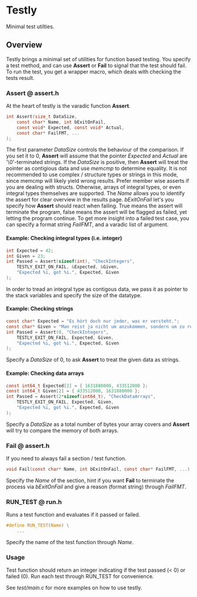 # Testly

Minimal test utilties.

## Overview

Testly brings a minimal set of utilities for function based testing. You specify a test method, and can use **Assert** or **Fail** to signal that the test should fail. To run the test, you get a wrapper macro, which deals with checking the tests result.

### Assert @ assert.h

At the heart of testly is the varadic function **Assert**.
```c
int Assert(size_t DataSize,
	const char* Name, int bExitOnFail,
	const void* Expected, const void* Actual, 
	const char* FailFMT, ...
);
```
The first parameter *DataSize* controls the behaviour of the comparison. If you set it to 0, **Assert** will assume that the pointer *Expected* and *Actual* are '\0'-terminated strings. If the *DataSize* is positive, then **Assert** will treat the pointer as contigious data and use *memcmp* to determine equality. It is not recommended to use complex / structure types or strings in this mode, since memcmp will likely yield wrong results. Prefer member wise asserts if you are dealing with structs. Otherwise, arrays of integral types, or even integral types themselves are supported.
The *Name* allows you to identify the assert for clear overview in the results page. *bExitOnFail* let's you specify how **Assert** should react when failing. True means the assert will terminate the program, false means the assert will be flagged as failed, yet letting the program continue. To get more insight into a failed test case, you can specify a format string *FailFMT*, and a varadic list of argument.

#### Example: Checking integral types (i.e. integer)

```c
int Expected = 42;
int Given = 23;
int Passed = Assert(sizeof(int), "CheckIntegers",
	TESTLY_EXIT_ON_FAIL, &Expected, &Given,
    "Expected %i, got %i.", Expected, Given
);

```

In order to tread an integral type as contigous data, we pass it as pointer to the stack variables and specify the size of the datatype. 

#### Example: Checking strings

```c
const char* Expected = "Es hört doch nur jeder, was er versteht.";
const char* Given = "Man reist ja nicht um anzukommen, sondern um zu reisen.";
int Passed = Assert(0, "CheckIntegers", 
	TESTLY_EXIT_ON_FAIL, Expected, Given,
    "Expected %i, got %i.", Expected, Given
);

```

Specify a *DataSize* of 0, to ask **Assert** to treat the given data as strings.

#### Example: Checking data arrays

```c
const int64_t Expected[2] = { 1631880000, 433512000 };
const int64_t Given[2] = { 433512000, 1631880000 };
int Passed = Assert(2*sizeof(int64_t), "CheckDataArrays", 
	TESTLY_EXIT_ON_FAIL, Expected, Given,
    "Expected %i, got %i.", Expected, Given
);

```

Specify a *DataSize* as a total number of bytes your array covers and **Assert** will try to compare the memory of both arrays.

### Fail @ assert.h

If you need to always fail a section / test function.
```c
void Fail(const char* Name, int bExitOnFail, const char* FailFMT, ...);
```
Specify the *Name* of the section, hint if you want **Fail** to terminate the process via *bExitOnFail* and give a reason (format string) through *FailFMT*.

### RUN_TEST @ run.h

Runs a test function and evaluates if it passed or failed.
```c
#define RUN_TEST(Name) \
	...
```
Specify the name of the test function through *Name*.

### Usage

Test function should return an integer indicating if the test passed (< 0) or failed (0).
Run each test through RUN_TEST for convenience.

See *test/main.c* for more examples on how to use testly.


